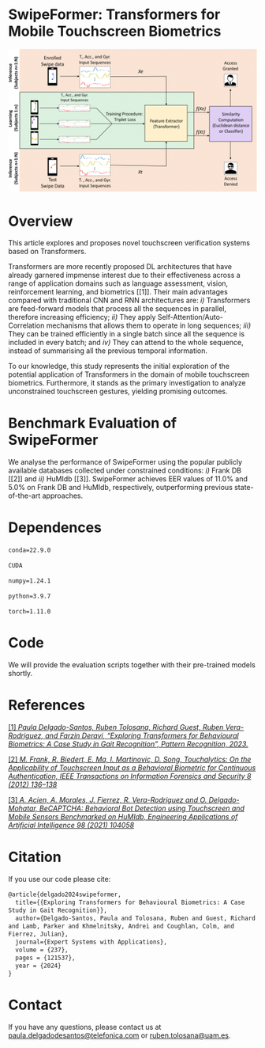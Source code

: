 # SwipeFormer: Transformers for Mobile Touchscreen Biometrics

![Header](./Images/SwipeFormer.png)

<!---# Welcome! 

In this page we provide all the necessary information to replicate the experimental protocol of SwipeFormer, a novel mobile touchscreen verification system based on
Transformers. --->


# Overview

This article explores and proposes novel touchscreen verification systems based on Transformers.

Transformers are more recently proposed DL architectures that have already garnered impmense interest due to their effectiveness across a range of application domains such as language assessment, vision, reinforcement learning, and biometrics [\[1\]]. Their main advantages compared with traditional CNN and RNN architectures are: *i)* Transformers are feed-forward models that process all the sequences in parallel, therefore increasing efficiency; *ii)* They apply Self-Attention/Auto-Correlation mechanisms that allows them to operate in long sequences; *iii)* They can be trained efficiently in a single batch since all the sequence is included in every batch; and *iv)* They can attend to the whole sequence, instead of summarising all the previous temporal information.

To our knowledge, this study represents the initial exploration of the potential application of Transformers in the domain of mobile touchscreen biometrics. Furthermore, it stands as the primary investigation to analyze unconstrained touchscreen gestures, yielding promising outcomes.


# Benchmark Evaluation of SwipeFormer

We analyse the performance of SwipeFormer using the popular publicly available databases collected under constrained conditions: *i)* Frank DB [\[2\]] and *ii)* HuMIdb [\[3\]]. SwipeFormer achieves EER values of 11.0\% and 5.0\% on Frank DB and HuMIdb, respectively, outperforming previous state-of-the-art approaches.


# Dependences 

`conda=22.9.0`

`CUDA`

`numpy=1.24.1`

`python=3.9.7`

`torch=1.11.0`


# Code

We will provide the evaluation scripts together with their pre-trained models shortly. 
<!--We provide the evaluation scripts together with their pre-trained models in this repo. -->



<!---over an evaluation set of *U* = 1000 subjects unseen in the training and validation phases. The metric chosen for evaluation is the Equal Error Rate (EER). 

We consider a fixed number of 15 acquisition sessions per subject. Out of these, we use a variable number of enrolment sessions (*E* = 1, 2, 5, 7, 10) in order to assess the performance adaptation of the system to reduced availability of enrolment data. Additionally, also the experiments are repeated changing the input sequence length, *L* = 30, 50, 70, 100, to evaluate the optimal keystroke sequence length.

The table below reports the results obtained by TypeFormer in comparison with two recently proposed keystroke verification studies. In [\[3\]](https://arxiv.org/abs/2212.13075), a different Transformer-based architecture was proposed as a preliminary version of the current work. In [\[4\]](https://ieeexplore.ieee.org/document/9539873), TypeNet, a Long Short Term Memory Recurrent Neural Network, was proposed.

The results contained in the table are expressed in terms of EER (%), and obtained according to the same experimental protocol, data subjects, and data acquisition sessions (corresponding to Table 2 in [\[1\]](https://arxiv.org/abs/2212.13075)). 

| Sequence Lenght *L* | Model | *E* = 1 | *E* = 2 | *E* = 5 | *E* = 7 | *E* = 10 |
| ---| --- | --- | --- | --- | --- | --- |
| 30 | TypeNet [\[4\]](https://ieeexplore.ieee.org/document/9539873) | 14.20 | 12.50 | 11.30 | 10.90 | 10.50 |
| 30 | **TypeFormer** [\[1\]](https://arxiv.org/abs/2212.13075) | **9.48** | **7.48** | **5.78** | **5.40** | **4.94** |
| 50 | TypeNet [\[4\]](https://ieeexplore.ieee.org/document/9539873) | 12.60 | 10.70 | 9.20 | 8.50 | 8.00 |
| 50 | Preliminary Transformer [\[3\]](https://arxiv.org/abs/2212.13075) | 6.99 | - | 3.84 | - | 3.15 |
| 50 | **TypeFormer** [\[1\]](https://arxiv.org/abs/2212.13075) | **6.17** | **4.57** | **3.25** | **2.86** | **2.54** |
| 70 | TypeNet [\[4\]](https://ieeexplore.ieee.org/document/9539873) | 11.30 | 9.50 | 7.80 | 7.20 | 6.80 |
| 70 | **TypeFormer** [\[1\]](https://arxiv.org/abs/2212.13075) | **6.44** | **5.08** | **3.72** | **3.30** | **2.96** |
| 100 | TypeNet [\[4\]](https://ieeexplore.ieee.org/document/9539873) | 10.70 | 8.90 | 7.30 | 6.60 | 6.30 |
| 100 | **TypeFormer** [\[1\]](https://arxiv.org/abs/2212.13075) | **8.00** | **6.29** | **4.79** | **4.40** | **3.90** |


# Experimental Protocol
The genuine and impostor score distributions are subject-specific. 

For each subject, genuine scores are obtained comparing the number enrolment sessions (*E*) with 5 verification sessions. The Euclidean distances are computed for each of the verification sessions with each of the *E* enrolment sessions, and then values are averaged over the enrolment sessions. Therefore, for each subject there are 5 genuine scores, one for each verification session. 

Concerning the impostor score distribution, for every other subject in the evaluation set, the averaged Euclidean distance value is obtained considering 1 verification session and the above-mentioned 5 enrolment sessions. Consequently, for each subject, there are 999 impostor scores. Based on such distributions, the EER score is calculated per subject, and all EER values are averaged across the entire evaluation set. 

# Data Subjects and Data Acquisition Sessions Used for Evaluation

For each subject, the enrolment sessions are the chosen in a orderly fashion from the first 10 sessions. For *E* = 1, the enrolment session chosen will be the first one. For *E* = 2, the enrolment sessions will be the first two, and so on. The verification sessions selected are always the last 5 sessions out of the 15 sessions per subject considered. 

All data sessions used for evaluation, separated by subject, are reported in the "TypeFormer_benchmark_sessions.json" file uploaded. Each key corresponds to a user identified by their "PARTICIPANT_ID" in the raw data of the Aalto Mobile Keystroke Database. For each user keys, each of the list elements correspond to the "TEST_SECTION_ID" of each of the acquisition sessions in the raw data.--->


# References

[\[1\] *Paula Delgado-Santos, Ruben Tolosana, Richard Guest, Ruben Vera-Rodriguez, and Farzin Deravi, “Exploring Transformers for Behavioural Biometrics: A Case Study in Gait Recognition”, Pattern Recognition, 2023.*](https://www.sciencedirect.com/science/article/pii/S003132032300496X)

[\[2\] *M. Frank, R. Biedert, E. Ma, I. Martinovic, D. Song, Touchalytics: On the Applicability of Touchscreen Input as a Behavioral Biometric for Continuous Authentication, IEEE Transactions on Information Forensics and Security 8 (2012) 136–138*](https://ieeexplore.ieee.org/document/6331527?denied=)

[\[3\] *A. Acien, A. Morales, J. Fierrez, R. Vera-Rodriguez and O. Delgado-Mohatar, BeCAPTCHA: Behavioral Bot Detection using Touchscreen and Mobile Sensors Benchmarked on HuMIdb, Engineering Applications of Artificial Intelligence 98 (2021) 104058*](https://www.sciencedirect.com/science/article/pii/S0952197620303274)

<!---#[\[4\] *B. Li, W. Cui, W. Wang, L. Zhang, Z. Chen, M. Wu, Two-stream Convolution Augmented Transformer for Human Activity Recognition, in: Proc. AAAI Conference on Artificial Intelligence, 2021*](https://ojs.aaai.org/index.php/AAAI/article/view/16103)

[\[5\] *H. Wu, J. Xu, J. Wang, M. Long, Autoformer: Decomposition Transformers with Auto-Correlation for Long-Term
Series Forecasting, in: Proc. Advances in Neural Information Processing Systems, 2021.*](https://proceedings.neurips.cc/paper_files/paper/2021/file/bcc0d400288793e8bdcd7c19a8ac0c2b-Paper.pdf)

[\[6\] *D. Hutchins, I. Schlag, Y. Wu, E. Dyer, B. Neyshabur, Block-Recurrent Transformers, in: Proc. Advances in Neural Information Processing Systems, 2022*](https://proceedings.neurips.cc/paper_files/paper/2022/file/d6e0bbb9fc3f4c10950052ec2359355c-Paper-Conference.pdf)

[\[7\] *A. Vaswani, N. Shazeer, N. Parmar, J. Uszkoreit, L. Jones, A. N. Gomez, L. Kaiser, I. Polosukhin, Attention is All
you Need, in: Proc. Advances in Neural Information Processing Systems, Vol. 30, 2017*](https://proceedings.neurips.cc/paper_files/paper/2017/file/3f5ee243547dee91fbd053c1c4a845aa-Paper.pdf)--->

# Citation

If you use our code please cite:

```
@article{delgado2024swipeformer,
  title={{Exploring Transformers for Behavioural Biometrics: A Case Study in Gait Recognition}},
  author={Delgado-Santos, Paula and Tolosana, Ruben and Guest, Richard and Lamb, Parker and Khmelnitsky, Andrei and Coughlan, Colm, and Fierrez, Julian},
  journal={Expert Systems with Applications},
  volume = {237},
  pages = {121537},
  year = {2024}
}

```

# Contact

If you have any questions, please contact us at [paula.delgadodesantos@telefonica.com](mailto:paula.delgadodesantos@telefonica.com) or [ruben.tolosana@uam.es](mailto:ruben.tolosana@uam.es).

<!---#**Contact: [paula.delgadodesantos@kent.ac.uk](mailto:paula.delgado-de-santos@kent.ac.uk)**--->
